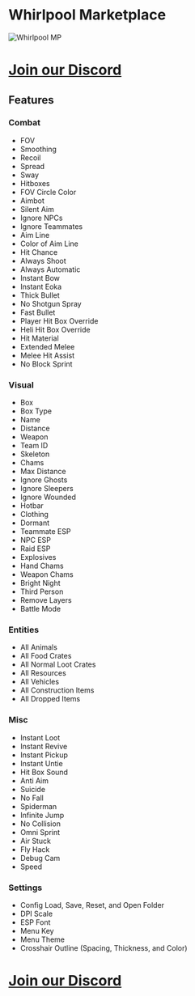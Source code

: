 # Whirlpool Marketplace

![Whirlpool MP](https://cdn.discordapp.com/attachments/978814793072906291/1351933201840341115/Screenshot_2025-03-19_at_10.59.36_AM.png?ex=67dc2d69&is=67dadbe9&hm=ba8cc4d3189d216c7aeb57af97b2764b78a76220200bcea4a9207545422d7884&)

# [Join our Discord](https://discord.gg/TZWqWdeTm8)

## Features

### Combat
- FOV
- Smoothing
- Recoil
- Spread
- Sway
- Hitboxes
- FOV Circle Color
- Aimbot
- Silent Aim
- Ignore NPCs
- Ignore Teammates
- Aim Line
- Color of Aim Line
- Hit Chance
- Always Shoot
- Always Automatic
- Instant Bow
- Instant Eoka
- Thick Bullet
- No Shotgun Spray
- Fast Bullet
- Player Hit Box Override
- Heli Hit Box Override
- Hit Material
- Extended Melee
- Melee Hit Assist
- No Block Sprint

### Visual
- Box
- Box Type
- Name
- Distance
- Weapon
- Team ID
- Skeleton
- Chams
- Max Distance
- Ignore Ghosts
- Ignore Sleepers
- Ignore Wounded
- Hotbar
- Clothing
- Dormant
- Teammate ESP
- NPC ESP
- Raid ESP
- Explosives
- Hand Chams
- Weapon Chams
- Bright Night
- Third Person
- Remove Layers
- Battle Mode

### Entities
- All Animals
- All Food Crates
- All Normal Loot Crates
- All Resources
- All Vehicles
- All Construction Items
- All Dropped Items

### Misc
- Instant Loot
- Instant Revive
- Instant Pickup
- Instant Untie
- Hit Box Sound
- Anti Aim
- Suicide
- No Fall
- Spiderman
- Infinite Jump
- No Collision
- Omni Sprint
- Air Stuck
- Fly Hack
- Debug Cam
- Speed

### Settings
- Config Load, Save, Reset, and Open Folder
- DPI Scale
- ESP Font
- Menu Key
- Menu Theme
- Crosshair Outline (Spacing, Thickness, and Color)

# [Join our Discord](https://discord.gg/TZWqWdeTm8)

